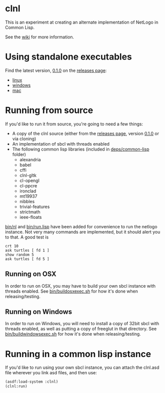 # clnl

This is an experiment at creating an alternate implementation of NetLogo in Common Lisp.

See the [wiki](https://github.com/frankduncan/clnl/wiki) for more information.

# Using standalone executables

Find the latest version, [0.1.0](https://github.com/frankduncan/clnl/releases/tag/v0.1.0) on the [releases page](https://github.com/frankduncan/clnl/releases):
* [linux](https://github.com/frankduncan/clnl/releases/download/v0.1.0/clnl)
* [windows](https://github.com/frankduncan/clnl/releases/download/v0.1.0/clnl.exe)
* [mac](https://github.com/frankduncan/clnl/releases/download/v0.1.0/CLNL.dmg)

# Running from source

If you'd like to run it from source, you're going to need a few things:

* A copy of the clnl source (either from the [releases page](https://github.com/frankduncan/clnl/releases), version [0.1.0](https://github.com/frankduncan/clnl/releases/download/v0.1.0/clnl_0.1.0.tar.gz) or via cloning)
* An implementation of sbcl with threads enabled
* The following common lisp libraries (included in [deps/common-lisp](deps/common-lisp) folder)
  * alexandria
  * babel
  * cffi
  * clnl-gltk
  * cl-opengl
  * cl-ppcre
  * ironclad
  * mt19937
  * nibbles
  * trivial-features
  * strictmath
  * ieee-floats

[bin/nl](bin/nl) and [bin/run.lisp](bin/run.lisp) have been added for convenience to run the netlogo instance.  Not very many commands are implemented, but it should alert you to that.  A good test is

```
crt 10
ask turtles [ fd 1 ]
show random 5
ask turtles [ fd 5 ]
```

## Running on OSX

In order to run on OSX, you may have to build your own sbcl instance with threads enabled.  See [bin/buildosxexec.sh](bin/buildosxexec.sh) for how it's done when releasing/testing.

## Running on Windows

In order to run on Windows, you will need to install a copy of 32bit sbcl with threads enabled, as well as putting a copy of freeglut in that directory.  See [bin/buildwindowsexec.sh](bin/buildwindowsexec.sh) for how it's done when releasing/testing.

# Running in a common lisp instance

If you'd like to run using your own sbcl instance, you can attach the clnl.asd file wherever you link asd files, and then use:

```lisp
(asdf:load-system :clnl)
(clnl:run)
```
